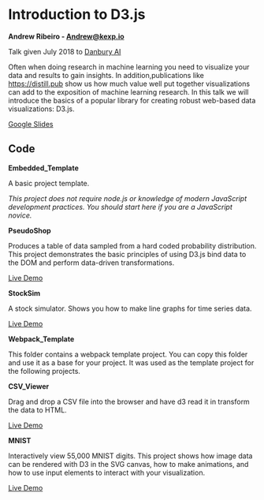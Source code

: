 # Introduction to D3.js
**Andrew Ribeiro - Andrew@kexp.io**

Talk given July 2018 to [Danbury AI](https://www.meetup.com/DanburyAI/events/251770683/)

Often when doing research in machine learning you need to visualize your data and results to gain insights. In addition,publications like https://distill.pub show us how much value well put together visualizations can add to the exposition of machine learning research. In this talk we will introduce the basics of a popular library for creating robust web-based data visualizations: D3.js.

[Google Slides](https://docs.google.com/presentation/d/1IsTdBJNBZc_Qwml5BMjPs_BWFnK_Bzz1LboOKXwEfFY/edit?usp=sharing)

## Code 

**Embedded_Template**

A basic project template. 

*This project does not require node.js or knowledge of modern JavaScript development practices. You should start here if you are a JavaScript novice.*


**PseudoShop**

Produces a table of data sampled from a hard coded probability distribution. This project demonstrates the basic principles of using D3.js bind data to the DOM and perform data-driven transformations. 

[Live Demo](https://andrewnetwork.github.io/IntroD3/PseudoShop/pshop.html)


**StockSim**

A stock simulator. Shows you how to make line graphs for time series data.

[Live Demo](https://andrewnetwork.github.io/IntroD3/StockSim/)


**Webpack_Template**

This folder contains a webpack template project. You can copy this folder and use it as a base for your project. It was used as the template project  for the following projects. 

**CSV_Viewer**

Drag and drop a CSV file into the browser and have d3 read it in transform the data to HTML. 

[Live Demo](https://andrewnetwork.github.io/IntroD3/CSV_Viewer/dist/)

**MNIST**

Interactively view 55,000 MNIST digits. This project shows how image data can be rendered with D3 in the SVG canvas, how to make animations, and how to use input elements to interact with your visualization. 

[Live Demo](https://andrewnetwork.github.io/IntroD3/MNIST/dist/)